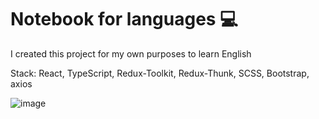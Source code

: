 # Notebook for languages &#128187;

I created this project for my own purposes to learn English

Stack: React, TypeScript, Redux-Toolkit, Redux-Thunk, SCSS, Bootstrap, axios

![image](https://github.com/notebook-for-languages-react-typescript-app/src/assets/images/video_1.gif)

